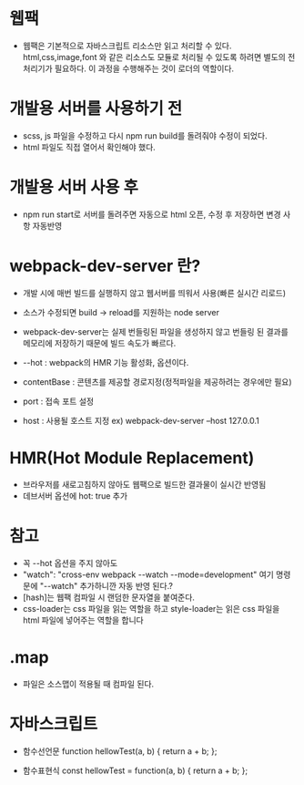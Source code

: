 # 웹팩
- 웹팩은 기본적으로 자바스크립트 리소스만 읽고 처리할 수 있다. html,css,image,font 와 같은 리소스도 모듈로 처리될 수 있도록 하려면 
 별도의 전처리기가 필요하다. 이 과정을 수행해주는 것이 로더의 역할이다. 
 
# 개발용 서버를 사용하기 전
- scss, js 파일을 수정하고 다시 npm run build를 돌려줘야 수정이 되었다.
- html 파일도 직접 열어서 확인해야 했다.

# 개발용 서버 사용 후
- npm run start로 서버를 돌려주면 자동으로 html 오픈, 수정 후 저장하면 변경 사항 자동반영

# webpack-dev-server 란?
- 개발 시에 매번 빌드를 실행하지 않고 웹서버를 띄워서 사용(빠른 실시간 리로드)
- 소스가 수정되면 build -> reload를 지원하는 node server
- webpack-dev-server는 실제 번들링된 파일을 생성하지 않고 번들링 된 결과를 메모리에 저장하기 때문에 빌드 속도가 빠르다.

- --hot : webpack의 HMR 기능 활성화, 옵션이다.
- contentBase : 콘텐츠를 제공할 경로지정(정적파일을 제공하려는 경우에만 필요)
- port : 접속 포트 설정
- host : 사용될 호스트 지정 ex) webpack-dev-server –host 127.0.0.1

# HMR(Hot Module Replacement)
- 브라우저를 새로고침하지 않아도 웹팩으로 빌드한 결과물이 실시간 반영됨
- 데브서버 옵션에 hot: true 추가

# 참고
- 꼭 --hot 옵션을 주지 않아도 
- "watch": "cross-env webpack --watch --mode=development" 여기 명령문에 "--watch" 추가하니깐 자동 반영 된다.? 
- [hash]는 웹팩 컴파일 시 랜덤한 문자열을 붙여준다.
- css-loader는 css 파일을 읽는 역할을 하고 style-loader는 읽은 css 파일을 html 파일에 넣어주는 역할을 합니다

# .map 
- 파일은 소스맵이 적용될 때 컴파일 된다.

# 자바스크립트
- 함수선언문
function hellowTest(a, b) {
    return a + b;
};

- 함수표현식
const hellowTest = function(a, b) {
    return a + b;
};
